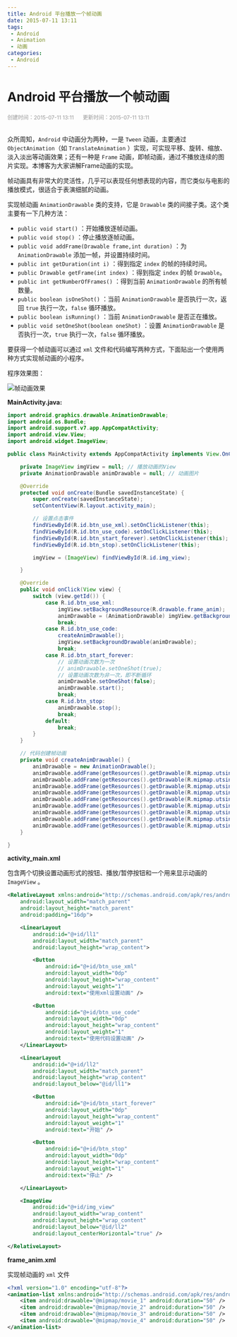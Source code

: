 ```yaml
---
title: Android 平台播放一个帧动画
date: 2015-07-11 13:11
tags:
 - Android
 - Animation
 - 动画
categories:
 - Android
---
```


# Android 平台播放一个帧动画

<div style="color: #999999; font-size: 12px;">
    <span>创建时间：2015-07-11 13:11</span>
    &nbsp;&nbsp;&nbsp;&nbsp;
    <span>更新时间：2015-07-11 13:11</span>
</div>
<br/>

众所周知，`Android` 中动画分为两种，一是 `Tween` 动画，主要通过 `ObjectAnimation`（如 `TranslateAnimation` ）实现，可实现平移、旋转、缩放、淡入淡出等动画效果；还有一种是 `Frame` 动画，即帧动画，通过不播放连续的图片实现。本博客为大家讲解Frame动画的实现。

帧动画具有非常大的灵活性，几乎可以表现任何想表现的内容，而它类似与电影的播放模式，很适合于表演细腻的动画。

实现帧动画 `AnimationDrawable` 类的支持，它是 `Drawable` 类的间接子类。这个类主要有一下几种方法：

* `public void start()` ：开始播放逐帧动画。
* `public void stop()` ：停止播放逐帧动画。
* `public void addFrame(Drawable frame,int duration)` ：为 `AnimationDrawable` 添加一帧，并设置持续时间。
* `public int getDuration(int i)` ：得到指定 `index` 的帧的持续时间。
* `public Drawable getFrame(int index)` ：得到指定 `index` 的帧 `Drawable`。
* `public int getNumberOfFrames()` ：得到当前 `AnimationDrawable` 的所有帧数量。
* `public boolean isOneShot()` ：当前 `AnimationDrawable` 是否执行一次，返回 `true` 执行一次，`false` 循环播放。
* `public boolean isRunning()` ：当前 `AnimationDrawable` 是否正在播放。
* `public void setOneShot(boolean oneShot)` ：设置 `AnimationDrawable` 是否执行一次，`true` 执行一次，`false` 循环播放。

要获得一个帧动画可以通过 `xml` 文件和代码编写两种方式，下面贴出一个使用两种方式实现帧动画的小程序。

程序效果图：

![帧动画效果](https://img-blog.csdnimg.cn/img_convert/d32b3ba7bcf01b6bca9f497d39aadaed.gif)

**MainActivity.java:**

```java
import android.graphics.drawable.AnimationDrawable;
import android.os.Bundle;
import android.support.v7.app.AppCompatActivity;
import android.view.View;
import android.widget.ImageView;

public class MainActivity extends AppCompatActivity implements View.OnClickListener {

    private ImageView imgView = null; // 播放动画的View
    private AnimationDrawable animDrawable = null; // 动画图片

    @Override
    protected void onCreate(Bundle savedInstanceState) {
        super.onCreate(savedInstanceState);
        setContentView(R.layout.activity_main);

        // 设置点击事件
        findViewById(R.id.btn_use_xml).setOnClickListener(this);
        findViewById(R.id.btn_use_code).setOnClickListener(this);
        findViewById(R.id.btn_start_forever).setOnClickListener(this);
        findViewById(R.id.btn_stop).setOnClickListener(this);

        imgView = (ImageView) findViewById(R.id.img_view);

    }

    @Override
    public void onClick(View view) {
        switch (view.getId()) {
            case R.id.btn_use_xml:
                imgView.setBackgroundResource(R.drawable.frame_anim);
                animDrawable = (AnimationDrawable) imgView.getBackground();
                break;
            case R.id.btn_use_code:
                createAnimDrawable();
                imgView.setBackgroundDrawable(animDrawable);
                break;
            case R.id.btn_start_forever:
                // 设置动画次数为一次
                // animDrawable.setOneShot(true);
                // 设置动画次数为非一次，即不断循环
                animDrawable.setOneShot(false);
                animDrawable.start();
                break;
            case R.id.btn_stop:
                animDrawable.stop();
                break;
            default:
                break;
        }
    }

    // 代码创建帧动画
    private void createAnimDrawable() {
        animDrawable = new AnimationDrawable();
        animDrawable.addFrame(getResources().getDrawable(R.mipmap.utsing1), 50);
        animDrawable.addFrame(getResources().getDrawable(R.mipmap.utsing2), 50);
        animDrawable.addFrame(getResources().getDrawable(R.mipmap.utsing3), 50);
        animDrawable.addFrame(getResources().getDrawable(R.mipmap.utsing4), 50);
        animDrawable.addFrame(getResources().getDrawable(R.mipmap.utsing5), 50);
        animDrawable.addFrame(getResources().getDrawable(R.mipmap.utsing6), 50);
        animDrawable.addFrame(getResources().getDrawable(R.mipmap.utsing7), 50);
        animDrawable.addFrame(getResources().getDrawable(R.mipmap.utsing8), 50);
        animDrawable.addFrame(getResources().getDrawable(R.mipmap.utsing9), 50);
    }

}
```

**activity_main.xml**

包含两个切换设置动画形式的按钮、播放/暂停按钮和一个用来显示动画的 `ImageView` 。

```xml
<RelativeLayout xmlns:android="http://schemas.android.com/apk/res/android"
    android:layout_width="match_parent"
    android:layout_height="match_parent"
    android:padding="16dp">

    <LinearLayout
        android:id="@+id/ll1"
        android:layout_width="match_parent"
        android:layout_height="wrap_content">

        <Button
            android:id="@+id/btn_use_xml"
            android:layout_width="0dp"
            android:layout_height="wrap_content"
            android:layout_weight="1"
            android:text="使用xml设置动画" />

        <Button
            android:id="@+id/btn_use_code"
            android:layout_width="0dp"
            android:layout_height="wrap_content"
            android:layout_weight="1"
            android:text="使用代码设置动画" />
    </LinearLayout>

    <LinearLayout
        android:id="@+id/ll2"
        android:layout_width="match_parent"
        android:layout_height="wrap_content"
        android:layout_below="@id/ll1">

        <Button
            android:id="@+id/btn_start_forever"
            android:layout_width="0dp"
            android:layout_height="wrap_content"
            android:layout_weight="1"
            android:text="开始" />

        <Button
            android:id="@+id/btn_stop"
            android:layout_width="0dp"
            android:layout_height="wrap_content"
            android:layout_weight="1"
            android:text="停止" />

    </LinearLayout>

    <ImageView
        android:id="@+id/img_view"
        android:layout_width="wrap_content"
        android:layout_height="wrap_content"
        android:layout_below="@id/ll2"
        android:layout_centerHorizontal="true" />

</RelativeLayout>
```

**frame_anim.xml**

实现帧动画的 `xml` 文件

```xml
<?xml version="1.0" encoding="utf-8"?>
<animation-list xmlns:android="http://schemas.android.com/apk/res/android" >
    <item android:drawable="@mipmap/movie_1" android:duration="50" />
    <item android:drawable="@mipmap/movie_2" android:duration="50" />
    <item android:drawable="@mipmap/movie_3" android:duration="50" />
    <item android:drawable="@mipmap/movie_4" android:duration="50" />
</animation-list>
```